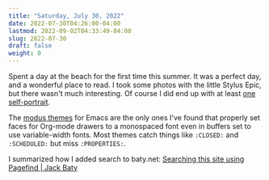 ```yaml
---
title: "Saturday, July 30, 2022"
date: 2022-07-30T04:26:00-04:00
lastmod: 2022-09-02T04:33:49-04:00
slug: 2022-07-30
draft: false
weight: 0
---
```


Spent a day at the beach for the first time this summer. It was a perfect day, and a wonderful place to read. I took some photos with the little Stylus Epic, but there wasn't much interesting. Of course I did end up with at least [one self-portrait](/photo/2022/20220730-from-the-beach/).

The [modus themes](https://protesilaos.com/emacs/modus-themes) for Emacs are the only ones I've found that properly set faces for Org-mode drawers to a monospaced font even in buffers set to use variable-width fonts. Most themes catch things like `:CLOSED:` and `:SCHEDULED:` but miss `:PROPERTIES:`.

I summarized how I added search to baty.net: [Searching this site using Pagefind | Jack Baty](https://baty.net/2022/searching-this-site-using-pagefind/)

[//]: # "Exported with love from a post written in Org mode"
[//]: # "- https://github.com/kaushalmodi/ox-hugo"
